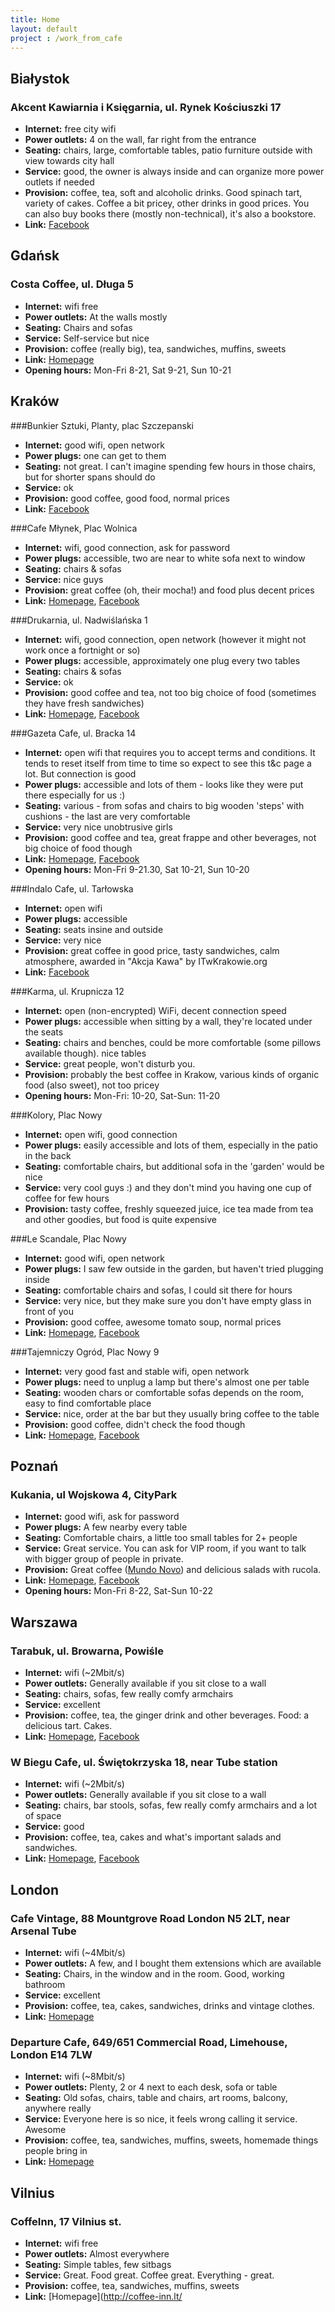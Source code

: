 ```yaml
---
title: Home
layout: default
project : /work_from_cafe
---
```


Białystok
--------

### Akcent Kawiarnia i Księgarnia, ul. Rynek Kościuszki 17
* __Internet:__ free city wifi
* __Power outlets:__ 4 on the wall, far right from the entrance
* __Seating:__ chairs, large, comfortable tables, patio furniture outside with view towards city hall
* __Service:__ good, the owner is always inside and can organize more power outlets if needed
* __Provision:__ coffee, tea, soft and alcoholic drinks. Good spinach tart, variety of cakes. Coffee a bit pricey, other drinks in good prices. You can also buy books there (mostly non-technical), it's also a bookstore.
* __Link:__ [Facebook](http://www.facebook.com/pages/Kawiarnia-Akcent/139389146143599)
 
Gdańsk
------

### Costa Coffee, ul. Długa 5
* __Internet:__ wifi free
* __Power outlets:__ At the walls mostly
* __Seating:__ Chairs and sofas
* __Service:__ Self-service but nice
* __Provision:__ coffee (really big), tea, sandwiches, muffins, sweets
* __Link:__ [Homepage](http://www.costacoffee.pl/)
* __Opening hours:__ Mon-Fri 8-21, Sat 9-21, Sun 10-21

Kraków
------

###Bunkier Sztuki, Planty, plac Szczepanski

* __Internet:__ good wifi, open network
* __Power plugs:__ one can get to them
* __Seating:__ not great. I can't imagine spending few hours in those chairs, but for shorter spans should do 
* __Service:__ ok
* __Provision:__ good coffee, good food, normal prices
* __Link:__ [Facebook](http://www.facebook.com/group.php?gid=57554203936)

###Cafe Młynek, Plac Wolnica

* __Internet:__ wifi, good connection, ask for password
* __Power plugs:__ accessible, two are near to white sofa next to window
* __Seating:__ chairs & sofas
* __Service:__ nice guys
* __Provision:__ great coffee (oh, their mocha!) and food plus decent prices
* __Link:__ [Homepage](http://www.cafemlynek.pl/), [Facebook](http://www.facebook.com/pages/Cafe-M%C5%82ynek/178696854321)

###Drukarnia, ul. Nadwiślańska 1

* __Internet:__ wifi, good connection, open network (however it might not work once a fortnight or so)
* __Power plugs:__ accessible, approximately one plug every two tables
* __Seating:__ chairs & sofas
* __Service:__ ok
* __Provision:__ good coffee and tea, not too big choice of food (sometimes they have fresh sandwiches)
* __Link:__ [Homepage](http://http://www.drukarnia_podgorze.republika.pl/), [Facebook](http://www.facebook.com/pages/Drukarnia-Jazz-Club/92289934116)

###Gazeta Cafe, ul. Bracka 14

* __Internet:__ open wifi that requires you to accept terms and conditions. It tends to reset itself from time to time so expect to see this t&c page a lot. But connection is good 
* __Power plugs:__ accessible and lots of them - looks like they were put there especially for us :)
* __Seating:__ various - from sofas and chairs to big wooden 'steps' with cushions - the last are very comfortable
* __Service:__ very nice unobtrusive girls
* __Provision:__ good coffee and tea, great frappe and other beverages, not big choice of food though
* __Link:__ [Homepage](http://www.gazetacafe.pl/), [Facebook](http://www.facebook.com/pages/Gazeta-Cafe-Kraków/111777562170435)
* __Opening hours:__ Mon-Fri 9-21.30, Sat 10-21, Sun 10-20

###Indalo Cafe, ul. Tarłowska

* __Internet:__ open wifi
* __Power plugs:__ accessible
* __Seating:__ seats insine and outside
* __Service:__ very nice
* __Provision:__ great coffee in good price, tasty sandwiches, calm atmosphere, awarded in "Akcja Kawa" by ITwKrakowie.org
* __Link:__ [Facebook](http://www.facebook.com/Indalo.Cafe)

###Karma, ul. Krupnicza 12

* __Internet:__ open (non-encrypted) WiFi, decent connection speed
* __Power plugs:__ accessible when sitting by a wall, they're located under the seats
* __Seating:__ chairs and benches, could be more comfortable (some pillows available though). nice tables
* __Service:__ great people, won't disturb you.
* __Provision:__ probably the best coffee in Krakow, various kinds of organic food (also sweet), not too pricey
* __Opening hours:__ Mon-Fri: 10-20, Sat-Sun: 11-20 

###Kolory, Plac Nowy

* __Internet:__ open wifi, good connection
* __Power plugs:__ easily accessible and lots of them, especially in the patio in the back
* __Seating:__ comfortable chairs, but additional sofa in the 'garden' would be nice
* __Service:__ very cool guys :) and they don't mind you having one cup of coffee for few hours
* __Provision:__ tasty coffee, freshly squeezed juice, ice tea made from tea and other goodies, but food is quite expensive

###Le Scandale, Plac Nowy

* __Internet:__ good wifi, open network
* __Power plugs:__ I saw few outside in the garden, but haven't tried plugging inside
* __Seating:__ comfortable chairs and sofas, I could sit there for hours
* __Service:__ very nice, but they make sure you don't have empty glass in front of you
* __Provision:__ good coffee, awesome tomato soup, normal prices
* __Link:__ [Homepage](http://www.lescandale.pl/kazimierz/onas.html), [Facebook](http://www.facebook.com/LeScandale)

###Tajemniczy Ogród, Plac Nowy 9

* __Internet:__ very good fast and stable wifi, open network
* __Power plugs:__ need to unplug a lamp but there's almost one per table
* __Seating:__ wooden chars or comfortable sofas depends on the room, easy to find comfortable place
* __Service:__ nice, order at the bar but they usually bring coffee to the table
* __Provision:__ good coffee, didn't check the food though
* __Link:__ [Homepage](http://www.tajemniczyogrod.pl/plac), [Facebook](http://www.facebook.com/pages/tajemniczy-ogr%C3%B3d/107118389369660)

Poznań
------

### Kukania, ul Wojskowa 4, CityPark
* __Internet:__ good wifi, ask for password
* __Power plugs:__ A few nearby every table
* __Seating:__ Comfortable chairs, a little too small tables for 2+ people
* __Service:__ Great service. You can ask for VIP room, if you want to talk with bigger group of people in private.
* __Provision:__ Great coffee ([Mundo Novo](http://www.unoespresso.pl/nasza_oferta/kawa/41/52.html)) and delicious salads with rucola.
* __Link:__ [Homepage](http://www.kukania.pl/), [Facebook](https://www.facebook.com/pages/Kukania-CafeBar/124864080931538)
* __Opening hours:__ Mon-Fri 8-22, Sat-Sun 10-22

Warszawa
--------

### Tarabuk, ul. Browarna, Powiśle
* __Internet:__ wifi (~2Mbit/s)
* __Power outlets:__ Generally available if you sit close to a wall
* __Seating:__ chairs, sofas, few really comfy armchairs
* __Service:__ excellent
* __Provision:__ coffee, tea, the ginger drink and other beverages. Food: a delicious tart. Cakes.
* __Link:__ [Homepage](http://www.tarabuk.pl/), [Facebook](http://pl-pl.facebook.com/Tarabuk)

### W Biegu Cafe, ul. Świętokrzyska 18, near Tube station
* __Internet:__ wifi (~2Mbit/s)
* __Power outlets:__ Generally available if you sit close to a wall
* __Seating:__ chairs, bar stools, sofas, few really comfy armchairs and a lot of space
* __Service:__ good
* __Provision:__ coffee, tea, cakes and what's important salads and sandwiches.
* __Link:__ [Homepage](http://www.wbiegucafe.pl/), [Facebook](http://www.facebook.com/wbiegucafebyjacobskronung)


London
------

### Cafe Vintage, 88 Mountgrove Road London N5 2LT, near Arsenal Tube 
* __Internet:__ wifi (~4Mbit/s)
* __Power outlets:__ A few, and I bought them extensions which are available
* __Seating:__ Chairs, in the window and in the room. Good, working bathroom
* __Service:__ excellent
* __Provision:__ coffee, tea, cakes, sandwiches, drinks and vintage clothes.
* __Link:__ [Homepage](http://www.cafevintage.co.uk/)

### Departure Cafe, 649/651 Commercial Road, Limehouse, London E14 7LW
* __Internet:__ wifi (~8Mbit/s)
* __Power outlets:__ Plenty, 2 or 4 next to each desk, sofa or table
* __Seating:__ Old sofas, chairs, table and chairs, art rooms, balcony, anywhere really
* __Service:__ Everyone here is so nice, it feels wrong calling it service. Awesome
* __Provision:__ coffee, tea, sandwiches, muffins, sweets, homemade things people bring in
* __Link:__ [Homepage](http://www.depart.in/)


Vilnius
-------

### CoffeInn, 17 Vilnius st.
* __Internet:__ wifi free
* __Power outlets:__ Almost everywhere
* __Seating:__ Simple tables, few sitbags
* __Service:__ Great. Food great. Coffee great. Everything - great.
* __Provision:__ coffee, tea, sandwiches, muffins, sweets
* __Link:__ [Homepage](http://coffee-inn.lt/



